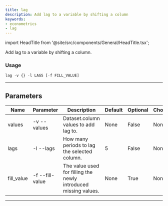 ```yaml
---
title: lag
description: Add lag to a variable by shifting a column
keywords:
- econometrics
- lag
---
```


import HeadTitle from '@site/src/components/General/HeadTitle.tsx';

<HeadTitle title="econometrics /lag - Reference | OpenBB Terminal Docs" />

Add lag to a variable by shifting a column.

### Usage

```python wordwrap
lag -v {} -l LAGS [-f FILL_VALUE]
```

---

## Parameters

| Name | Parameter | Description | Default | Optional | Choices |
| ---- | --------- | ----------- | ------- | -------- | ------- |
| values | -v  --values | Dataset.column values to add lag to. | None | False | None |
| lags | -l  --lags | How many periods to lag the selected column. | 5 | False | None |
| fill_value | -f  --fill-value | The value used for filling the newly introduced missing values. | None | True | None |

---
